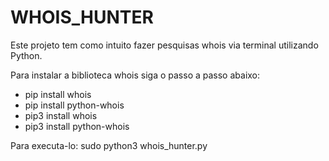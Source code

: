 # WHOIS_HUNTER
Este projeto tem como intuito fazer pesquisas whois via terminal utilizando Python.

Para instalar a biblioteca whois siga o passo a passo abaixo:
* pip install whois
* pip install python-whois
* pip3 install whois
* pip3 install python-whois

Para executa-lo: sudo python3 whois_hunter.py
